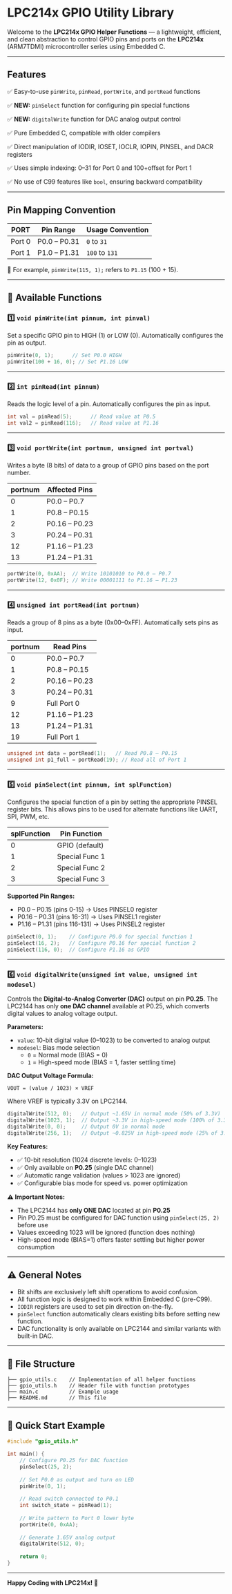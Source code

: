 # LPC214x GPIO Utility Library

Welcome to the **LPC214x GPIO Helper Functions** — a lightweight, efficient, and clean abstraction to control GPIO pins and ports on the **LPC214x** (ARM7TDMI) microcontroller series using Embedded C.

---

## Features

✅ Easy-to-use `pinWrite`, `pinRead`, `portWrite`, and `portRead` functions

✅ **NEW:** `pinSelect` function for configuring pin special functions

✅ **NEW:** `digitalWrite` function for DAC analog output control

✅ Pure Embedded C, compatible with older compilers

✅ Direct manipulation of IODIR, IOSET, IOCLR, IOPIN, PINSEL, and DACR registers

✅ Uses simple indexing: 0–31 for Port 0 and 100+offset for Port 1

✅ No use of C99 features like `bool`, ensuring backward compatibility

---

## Pin Mapping Convention

| PORT   | Pin Range    | Usage Convention |
| ------ | ------------ | ---------------- |
| Port 0 | P0.0 – P0.31 | `0` to `31`      |
| Port 1 | P1.0 – P1.31 | `100` to `131`   |

🔸 For example, `pinWrite(115, 1);` refers to `P1.15` (100 + 15).

---

## 🔧 Available Functions

### 1️⃣ `void pinWrite(int pinnum, int pinval)`

Set a specific GPIO pin to HIGH (1) or LOW (0). Automatically configures the pin as output.

```c
pinWrite(0, 1);      // Set P0.0 HIGH
pinWrite(100 + 16, 0); // Set P1.16 LOW
```

---

### 2️⃣ `int pinRead(int pinnum)`

Reads the logic level of a pin. Automatically configures the pin as input.

```c
int val = pinRead(5);      // Read value at P0.5
int val2 = pinRead(116);   // Read value at P1.16
```

---

### 3️⃣ `void portWrite(int portnum, unsigned int portval)`

Writes a byte (8 bits) of data to a group of GPIO pins based on the port number.

| portnum | Affected Pins |
| ------- | ------------- |
| 0       | P0.0 – P0.7   |
| 1       | P0.8 – P0.15  |
| 2       | P0.16 – P0.23 |
| 3       | P0.24 – P0.31 |
| 12      | P1.16 – P1.23 |
| 13      | P1.24 – P1.31 |

```c
portWrite(0, 0xAA);  // Write 10101010 to P0.0 – P0.7
portWrite(12, 0x0F); // Write 00001111 to P1.16 – P1.23
```

---

### 4️⃣ `unsigned int portRead(int portnum)`

Reads a group of 8 pins as a byte (0x00–0xFF). Automatically sets pins as input.

| portnum | Read Pins     |
| ------- | ------------- |
| 0       | P0.0 – P0.7   |
| 1       | P0.8 – P0.15  |
| 2       | P0.16 – P0.23 |
| 3       | P0.24 – P0.31 |
| 9       | Full Port 0   |
| 12      | P1.16 – P1.23 |
| 13      | P1.24 – P1.31 |
| 19      | Full Port 1   |

```c
unsigned int data = portRead(1);   // Read P0.8 – P0.15
unsigned int p1_full = portRead(19); // Read all of Port 1
```

---

### 5️⃣ `void pinSelect(int pinnum, int splFunction)`

Configures the special function of a pin by setting the appropriate PINSEL register bits. This allows pins to be used for alternate functions like UART, SPI, PWM, etc.

| splFunction | Pin Function    |
| ----------- | --------------- |
| 0           | GPIO (default)  |
| 1           | Special Func 1  |
| 2           | Special Func 2  |
| 3           | Special Func 3  |

**Supported Pin Ranges:**
- P0.0 – P0.15 (pins 0-15) → Uses PINSEL0 register
- P0.16 – P0.31 (pins 16-31) → Uses PINSEL1 register  
- P1.16 – P1.31 (pins 116-131) → Uses PINSEL2 register

```c
pinSelect(0, 1);    // Configure P0.0 for special function 1
pinSelect(16, 2);   // Configure P0.16 for special function 2
pinSelect(116, 0);  // Configure P1.16 as GPIO
```

---

### 6️⃣ `void digitalWrite(unsigned int value, unsigned int modesel)`

Controls the **Digital-to-Analog Converter (DAC)** output on pin **P0.25**. The LPC2144 has only **one DAC channel** available at P0.25, which converts digital values to analog voltage output.

**Parameters:**
- `value`: 10-bit digital value (0–1023) to be converted to analog output
- `modesel`: Bias mode selection
  - `0` = Normal mode (BIAS = 0)
  - `1` = High-speed mode (BIAS = 1, faster settling time)

**DAC Output Voltage Formula:**
```
VOUT = (value / 1023) × VREF
```
Where VREF is typically 3.3V on LPC2144.

```c
digitalWrite(512, 0);   // Output ~1.65V in normal mode (50% of 3.3V)
digitalWrite(1023, 1);  // Output ~3.3V in high-speed mode (100% of 3.3V)
digitalWrite(0, 0);     // Output 0V in normal mode
digitalWrite(256, 1);   // Output ~0.825V in high-speed mode (25% of 3.3V)
```

**Key Features:**
- ✅ 10-bit resolution (1024 discrete levels: 0–1023)
- ✅ Only available on **P0.25** (single DAC channel)
- ✅ Automatic range validation (values > 1023 are ignored)
- ✅ Configurable bias mode for speed vs. power optimization

**⚠️ Important Notes:**
- The LPC2144 has **only ONE DAC** located at pin **P0.25**
- Pin P0.25 must be configured for DAC function using `pinSelect(25, 2)` before use
- Values exceeding 1023 will be ignored (function does nothing)
- High-speed mode (BIAS=1) offers faster settling but higher power consumption

---

## ⚠️ General Notes

* Bit shifts are exclusively left shift operations to avoid confusion.
* All function logic is designed to work within Embedded C (pre-C99).
* `IODIR` registers are used to set pin direction on-the-fly.
* `pinSelect` function automatically clears existing bits before setting new function.
* DAC functionality is only available on LPC2144 and similar variants with built-in DAC.

---

## 📁 File Structure

```plaintext
├── gpio_utils.c    // Implementation of all helper functions
├── gpio_utils.h    // Header file with function prototypes
├── main.c          // Example usage
├── README.md       // This file
```

---

## 🚀 Quick Start Example

```c
#include "gpio_utils.h"

int main() {
    // Configure P0.25 for DAC function
    pinSelect(25, 2);
    
    // Set P0.0 as output and turn on LED
    pinWrite(0, 1);
    
    // Read switch connected to P0.1
    int switch_state = pinRead(1);
    
    // Write pattern to Port 0 lower byte
    portWrite(0, 0xAA);
    
    // Generate 1.65V analog output
    digitalWrite(512, 0);
    
    return 0;
}
```

---

**Happy Coding with LPC214x! 🎯**